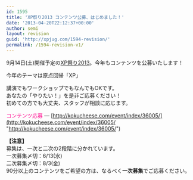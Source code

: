 ```yaml
---
id: 1595
title: 'XP祭り2013 コンテンツ公募、はじめました！'
date: '2013-04-20T22:12:37+00:00'
author: semi
layout: revision
guid: 'http://xpjug.com/1594-revision/'
permalink: /1594-revision-v1/
---
```


9月14日(土)開催予定の[XP祭り2013](http://xpjug.com/category/xp/xp2013/ "XP祭り2013")。今年もコンテンツを公募いたします！

今年のテーマは原点回帰「XP」

講演でもワークショップでもなんでもOKです。  
あなたの「やりたい！」を是非ご応募ください！  
初めての方でも大丈夫、スタッフが相談に応じます。

<font color="#FF1493">コンテンツ応募</font> — [http://kokucheese.com/event/index/36005/](http://kokucheese.com/event/index/36005/ "http://kokucheese.com/event/index/36005/")

**【注意】**  
募集は、一次と二次の2段階に分かれています。  
一次募集〆切：6/13(水)  
二次募集〆切：8/3(金)  
90分以上のコンテンツをご希望の方は、なるべく**一次募集**でご応募ください。